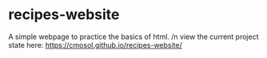# recipes-website
A simple webpage to practice the basics of html. /n
view the current project state here: https://cmosol.github.io/recipes-website/
